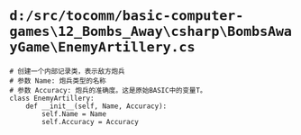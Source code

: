 # `d:/src/tocomm/basic-computer-games\12_Bombs_Away\csharp\BombsAwayGame\EnemyArtillery.cs`

```
# 创建一个内部记录类，表示敌方炮兵
# 参数 Name: 炮兵类型的名称
# 参数 Accuracy: 炮兵的准确度。这是原始BASIC中的变量T。
class EnemyArtillery:
    def __init__(self, Name, Accuracy):
        self.Name = Name
        self.Accuracy = Accuracy
```